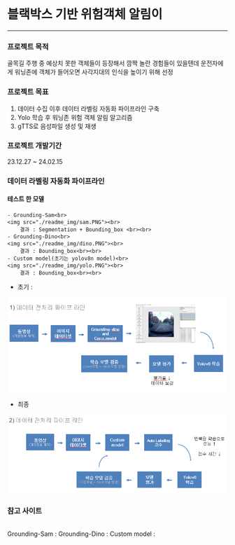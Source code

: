 # 블랙박스 기반 위험객체 알림이
---
### 프로젝트 목적


골목길 주행 중 예상치 못한 객체들이 등장해서 깜짝 놀란 경험들이 있을텐데
운전자에게 워닝존에 객체가 들어오면 사각지대의 인식을 높이기 위해 선정


### 프로젝트 목표


1. 데이터 수집 이후 데이터 라벨링 자동화 파이프라인 구축
2. Yolo 학습 후 워닝존 위험 객체 알림 알고리즘
3. gTTS로 음성파일 생성 및 재생


### 프로젝트 개발기간


23.12.27 ~ 24.02.15


### 데이터 라벨링 자동화 파이프라인


#### 테스트 한 모델<br>
    - Grounding-Sam<br>
    <img src="./readme_img/sam.PNG"><br>
        결과 : Segmentation + Bounding_box <br><br>
    - Grounding-Dino<br>
    <img src="./readme_img/dino.PNG"><br>
        결과 : Bounding_box<br><br>
    - Custom model(초기는 yolov8n model)<br>
    <img src="./readme_img/yolo.PNG"><br>
        결과 : Bounding_box<br><br>

- 초기 : 
<img src="./readme_img/line_one.PNG">


- 최종
<img src="./readme_img/line_two.PNG">

### 참고 사이트
<br>
Grounding-Sam : <https://github.com/IDEA-Research/GroundingDINO>
Grounding-Dino : <https://github.com/IDEA-Research/Grounded-Segment-Anything>
Custom model : <https://docs.ultralytics.com/ko>